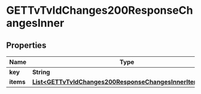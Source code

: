 

# GETTvTvIdChanges200ResponseChangesInner


## Properties

| Name | Type | Description | Notes |
|------------ | ------------- | ------------- | -------------|
|**key** | **String** |  |  [optional] |
|**items** | [**List&lt;GETTvTvIdChanges200ResponseChangesInnerItemsInner&gt;**](GETTvTvIdChanges200ResponseChangesInnerItemsInner.md) |  |  [optional] |



